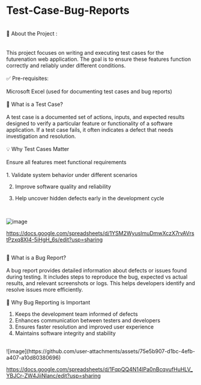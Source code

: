 # Test-Case-Bug-Reports
<br>
🧪 About the Project : &nbsp;&nbsp;&nbsp; &nbsp;&nbsp;&nbsp; <br>
<br><br>
This project focuses on writing and executing test cases for the futurenation web application. The goal is to ensure these features function correctly and reliably under different conditions.
<br><br>
✅ Pre-requisites: &nbsp;&nbsp;&nbsp; &nbsp;&nbsp;&nbsp; <be>
<br><br>
Microsoft Excel (used for documenting test cases and bug reports)
<br><br>
🧾 What is a Test Case? &nbsp;&nbsp;&nbsp; &nbsp;&nbsp;&nbsp; <be>
<br><br>
A test case is a documented set of actions, inputs, and expected results designed to verify a particular feature or functionality of a software application. If a test case fails, it often indicates a defect that needs investigation and resolution.
<br><br>
💡 Why Test Cases Matter &nbsp;&nbsp;&nbsp; &nbsp;&nbsp;&nbsp; 
<br><br>
Ensure all features meet functional requirements
<br>
  <br>
1. Validate system behavior under different scenarios
  
2. Improve software quality and reliability
  
4. Help uncover hidden defects early in the development cycle

<br>

![image](https://github.com/user-attachments/assets/0007afb4-42cb-4ef1-8ce6-82e3cc41c069)

https://docs.google.com/spreadsheets/d/1YSM2WyusImuDmwXczX7rvAVrstPzxq8XI4-5iHgH_6s/edit?usp=sharing 
<br><br>

🐞 What is a Bug Report? &nbsp;&nbsp;&nbsp; &nbsp;&nbsp;&nbsp; <be>
<br><br>
A bug report provides detailed information about defects or issues found during testing. It includes steps to reproduce the bug, expected vs actual results, and relevant screenshots or logs. This helps developers identify and resolve issues more efficiently.
<br><br>
🔧 Why Bug Reporting is Important  &nbsp;&nbsp;&nbsp; &nbsp;&nbsp;&nbsp;
<be> <br>
1. Keeps the development team informed of defects
2. Enhances communication between testers and developers
3. Ensures faster resolution and improved user experience
4. Maintains software integrity and stability

<br>
![image](https://github.com/user-attachments/assets/75e5b907-d1bc-4efb-a407-a10d80380696)
<br>

https://docs.google.com/spreadsheets/d/1FqpQQ4N14lPa0nBcqvufHuHLV_YBJCr-ZW4JiiNlanc/edit?usp=sharing

<br><br>
